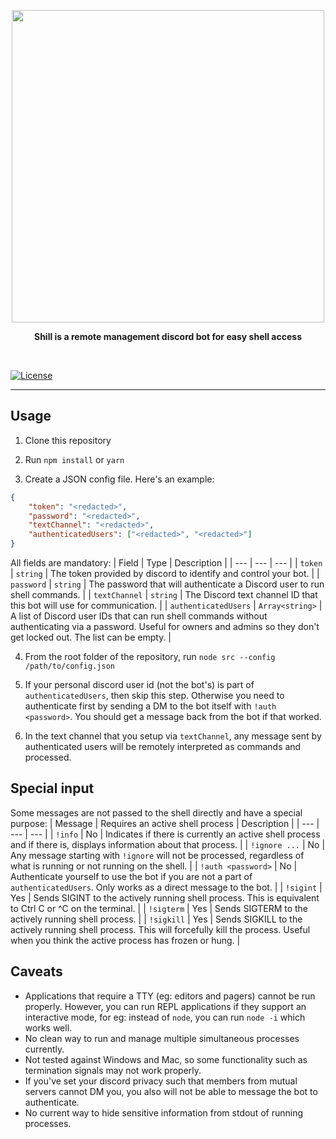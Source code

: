<p align="center">
    <img width="500" src="https://github.com/EnKrypt/Shill/raw/master/assets/Shill.png">
</p>

<p align="center">
    <b>Shill is a remote management discord bot for easy shell access</b>
</p>

<br>

[![License](https://img.shields.io/github/license/EnKrypt/Shill?style=flat-square)](https://raw.githubusercontent.com/EnKrypt/Doppler/master/LICENSE)

---

## Usage

1. Clone this repository

2. Run `npm install` or `yarn`

3. Create a JSON config file. Here's an example:

```json
{
    "token": "<redacted>",
    "password": "<redacted>",
    "textChannel": "<redacted>",
    "authenticatedUsers": ["<redacted>", "<redacted>"]
}
```

All fields are mandatory:
| Field | Type | Description |
| --- | --- | --- |
| `token` | `string` | The token provided by discord to identify and control your bot. |
| `password` | `string` | The password that will authenticate a Discord user to run shell commands. |
| `textChannel` | `string` | The Discord text channel ID that this bot will use for communication. |
| `authenticatedUsers` | `Array<string>` | A list of Discord user IDs that can run shell commands without authenticating via a password. Useful for owners and admins so they don't get locked out. The list can be empty. |

4. From the root folder of the repository, run `node src --config /path/to/config.json`

5. If your personal discord user id (not the bot's) is part of `authenticatedUsers`, then skip this step. Otherwise you need to authenticate first by sending a DM to the bot itself with `!auth <password>`. You should get a message back from the bot if that worked.

6. In the text channel that you setup via `textChannel`, any message sent by authenticated users will be remotely interpreted as commands and processed.

## Special input

Some messages are not passed to the shell directly and have a special purpose:
| Message | Requires an active shell process | Description |
| --- | --- | --- |
| `!info` | No | Indicates if there is currently an active shell process and if there is, displays information about that process. |
| `!ignore ...` | No | Any message starting with `!ignore` will not be processed, regardless of what is running or not running on the shell. |
| `!auth <password>` | No | Authenticate yourself to use the bot if you are not a part of `authenticatedUsers`. Only works as a direct message to the bot. |
| `!sigint` | Yes | Sends SIGINT to the actively running shell process. This is equivalent to Ctrl C or ^C on the terminal. |
| `!sigterm` | Yes | Sends SIGTERM to the actively running shell process. |
| `!sigkill` | Yes | Sends SIGKILL to the actively running shell process. This will forcefully kill the process. Useful when you think the active process has frozen or hung. |

## Caveats

-   Applications that require a TTY (eg: editors and pagers) cannot be run properly. However, you can run REPL applications if they support an interactive mode, for eg: instead of `node`, you can run `node -i` which works well.
-   No clean way to run and manage multiple simultaneous processes currently.
-   Not tested against Windows and Mac, so some functionality such as termination signals may not work properly.
-   If you've set your discord privacy such that members from mutual servers cannot DM you, you also will not be able to message the bot to authenticate.
-   No current way to hide sensitive information from stdout of running processes.
